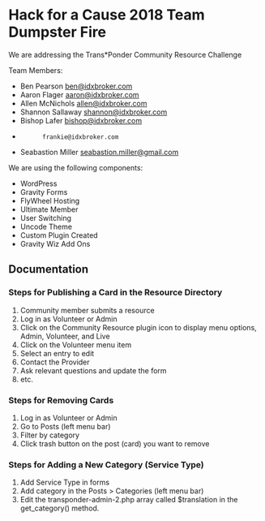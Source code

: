 # Hack for a Cause 2018 Team Dumpster Fire

We are addressing the Trans*Ponder Community Resource Challenge

Team Members:
- Ben Pearson           ben@idxbroker.com
- Aaron Flager          aaron@idxbroker.com
- Allen McNichols       allen@idxbroker.com
- Shannon Sallaway      shannon@idxbroker.com
- Bishop Lafer          bishop@idxbroker.com
-           frankie@idxbroker.com
- Seabastion Miller     seabastion.miller@gmail.com

We are using the following components:
- WordPress
- Gravity Forms
- FlyWheel Hosting
- Ultimate Member
- User Switching
- Uncode Theme
- Custom Plugin Created 
- Gravity Wiz Add Ons

## Documentation

### Steps for Publishing a Card in the Resource Directory
1. Community member submits a resource
1. Log in as Volunteer or Admin
1. Click on the Community Resource plugin icon to display menu options, Admin, Volunteer, and Live
1. Click on the Volunteer menu item
1. Select an entry to edit
1. Contact the Provider
1. Ask relevant questions and update the form
1. etc.

### Steps for Removing Cards
1. Log in as Volunteer or Admin
1. Go to Posts (left menu bar)
1. Filter by category
1. Click trash button on the post (card) you want to remove

### Steps for Adding a New Category (Service Type)
1. Add Service Type in forms
1. Add category in the Posts > Categories (left menu bar)
1. Edit the transponder-admin-2.php array called $translation in the get_category() method.
